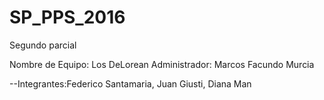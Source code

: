 # SP_PPS_2016
Segundo parcial

Nombre de Equipo: Los DeLorean
Administrador: Marcos Facundo Murcia

--Integrantes:Federico Santamaria, Juan Giusti, Diana Man
